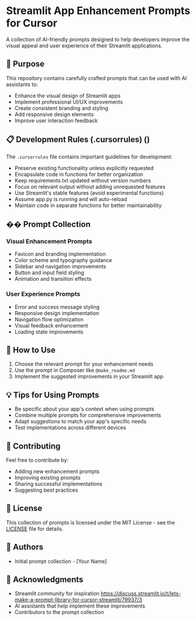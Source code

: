 # Streamlit App Enhancement Prompts for Cursor

A collection of AI-friendly prompts designed to help developers improve the visual appeal and user experience of their Streamlit applications.

## 🌟 Purpose

This repository contains carefully crafted prompts that can be used with AI assistants to:
- Enhance the visual design of Streamlit apps
- Implement professional UI/UX improvements
- Create consistent branding and styling
- Add responsive design elements
- Improve user interaction feedback

## 📋 Development Rules (.cursorrules) ()

The `.cursorrules` file contains important guidelines for development:
- Preserve existing functionality unless explicitly requested
- Encapsulate code in functions for better organization
- Keep requirements.txt updated without version numbers
- Focus on relevant output without adding unrequested features
- Use Streamlit's stable features (avoid experimental functions)
- Assume app.py is running and will auto-reload
- Maintain code in separate functions for better maintainability

## �� Prompt Collection

### Visual Enhancement Prompts
- Favicon and branding implementation
- Color scheme and typography guidance
- Sidebar and navigation improvements
- Button and input field styling
- Animation and transition effects

### User Experience Prompts
- Error and success message styling
- Responsive design implementation
- Navigation flow optimization
- Visual feedback enhancement
- Loading state improvements

## 🚀 How to Use

1. Choose the relevant prompt for your enhancement needs
2. Use the prompt in Composer like `@make_readme.md`
3. Implement the suggested improvements in your Streamlit app

## 💡 Tips for Using Prompts

- Be specific about your app's context when using prompts
- Combine multiple prompts for comprehensive improvements
- Adapt suggestions to match your app's specific needs
- Test implementations across different devices

## 🤝 Contributing

Feel free to contribute by:
- Adding new enhancement prompts
- Improving existing prompts
- Sharing successful implementations
- Suggesting best practices

## 📄 License

This collection of prompts is licensed under the MIT License - see the [LICENSE](LICENSE) file for details.

## 👥 Authors

- Initial prompt collection - [Your Name]

## 🙏 Acknowledgments

- Streamlit community for inspiration https://discuss.streamlit.io/t/lets-make-a-prompt-library-for-cursor-streamlit/79937/3
- AI assistants that help implement these improvements
- Contributors to the prompt collection
